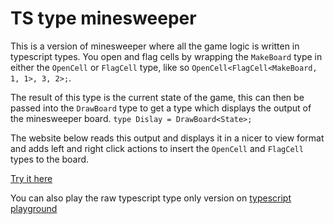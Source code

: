 # TS type minesweeper

This is a version of minesweeper where all the game logic is written in typescript types.
You open and flag cells by wrapping the `MakeBoard` type in either the `OpenCell` or `FlagCell` type, like so `OpenCell<FlagCell<MakeBoard, 1, 1>, 3, 2>;`.

The result of this type is the current state of the game, this can then be passed into the `DrawBoard` type to get a type which displays the output of the minesweeper board.
`type Dislay = DrawBoard<State>;`

The website below reads this output and displays it in a nicer to view format and adds left and right click actions to insert the `OpenCell` and `FlagCell` types to the board.

[Try it here](https://sheepwizard.github.io/typescript-types-minesweeper/)

You can also play the raw typescript type only version on [typescript playground](https://www.typescriptlang.org/play/?#code/KYDwDg9gTgLgBDAnmYcDCEB2BjAhjAHgEE5QZhMATAZzl00QG0BdAGjgCFSRyrb6mzAHxwAvHEYA6aUXbTJHZgG4AUCtCRYCZKgAyFAOYwAFsW68adBixHiijAEQAbQyYfNzFS5gCuAWwAjYCgVODgAfjh7Z1djd1C4AC44TGAAN2DVdXBoeCQUOABJADMCAFFwTz44AIgIF3p2ABVjCnYyp2pgWzgKsCrLGCgfYATIlooE5I6urI1c7QKiKCgAMWh9TAIE3QHaX0Dg1gSibGw9q0ExCWYVHtPsRxdMIziPMi9aXciHpKiV9ZQTYEXTsDA4fDEM7sRgCYRCOY5LT5VDLNYbCgAOX82zCuw+1QOQSgxzCvwJ3n8xJY1xYd2uDyesXcF10YyiZym-3RQKxONB6CweEIDxhjJiLzczHhiM0eR0UUolDMFP2VKOnAuROCPU2r1xgohIoBGK2RCE7DRgOBHCEQjusoWKLgAGUfAEVTxPil1STNaqfYcoPcTbyzSIA4wEvIraaCLbSXB5ABLTDFYJwACqKluYUiepMBEz9rCyVSGSgjuRCoAsj4nAaSAHtSSElxm77E+SvYTfdcAAz08TtnuWfsRDnnZJ1huyV3u+PsACMFsVytFUTtVflBQAIsm0o2tZ228eg12zmfiQzExgfJh4B2gwOh3BdORiOxbRchiN2YPS0nC4AInO8Hy5fdDznDh2DdD0NwTNcCDAmBly3NR5mrPcD1WJw6igI8n2JRMRwsNVzxOS8iIzOxbwge9H1Hcjr3EQcejKABHT9OAjJiEGGUY8zgJcuXfYBuO-ANf0EicQOSbsyLgEDIhQ0TCDgqFsC-VdJL46T2SIJVkPoh80IgnC8OgCTYIXBDV0M5UULQhEMKRHdUBrCBlROK8jlPajWzJKi+JbBlXwAcQ-OyfwEidPPXL8bPg6EeJEeSzm3RZUE4iT7guLhImkv5ilwTpgEy51Is9RSWy-Xzg2uDToN4xTlLgEqyq5aSKoVSLxKbELO39Qagx6EoDSq5rE2kxNxpyqb+JGdgOq6e0XOyOUsrfEV6rqgKeg0mDN2A9kVpk5JutczbnTE6rvVq4aat9MbSh2EVtOmgTZtKeaPsW4BltK1aHSup0FQAJXobywhrVNdoSGtcBAeGwhdYBgEoerXwcghYcwdh4tx+sCDRjHlwAJlXRGQHQtRnTQYAnCcAA1UqBzgAAfYTObgcmeYAZh5gAWHmAFYeYANh5gB2HmAA4eYcGsHCyenGaca4AG8EgOZIGaZ1mnFUMIIBQTBklqepgHoY32qcXADAMDGLbqBpMFt1JkwMYxah8KBqDLX0WFUABfVWFUzMBKHwYB9ZZ0rkIuOP2ENpP1cNnptbCXW4EN23TYoPXHALzB3Ft4p7cd530EcCuHadygy514AvZ9+j-aLhxPe933-abkO06Z9lNcDZI87gEvO5Lsu7fr6uzqUFIW579uA5rrvl7bv3qBZEOuXLTI6YjqOY7jgB5M3E4DOPM51-xO4OJuTbNi6BPLyuG87uuq8b5Rm9b3ua80COG7lvPuf8B7X3VsPUe69H7KAni-f6i9v6f3akDcqS8AGrwfpvQBu997pEPioZ0kdo7kDjrhB2V8+LJzgFQn+FxLZu1vtne+cD-BP0QYXde08-5hFQdXYBDhBG-w9ngnBcCJHb37oPJww8EhhDYX4B+nD+FKOfjw4RfDbYaNEckBhDddFKNAYA3B2CZHqLCHvQCB9KxHwKGQ0+6tdDJmoIQBIcdaBQKZiwW8cjZqUGRgFC85wfFOBpOIOkupYjIXVtQFq3oCymAeCWCcDxRKxNSRcQoQT2ROIoS4txhAvFgnYLkkAMIYwpTQMILkBTY5FPcXEpm1AylFCCVUmQNT4mMGSZpIQ0p1rOkKFQUA4VgCEHBhAAA7rtQUGt9oMiMgjYm0yZmwUmTAVMBhqCOGwPUfwmAd7CDovI4ZCoL5YmkVALxBovFyL8QkTENzvEjWpGwTxJlGJPWfKxW8fsoCjMoKAC4jAHotg8OIYFoByYGjCC8ix-tGAoU+RotGMBtkvD2Q4A5TgjknISGta4KFWSxMRSvbeaSVLxK5F4xgFKwF7NRcwWuH8MYsikgJdkVzMCMt7nc0pcB+Wr0tEZJywk7Rcl5SKv2dzFFKN5XHFpnQwSAphSARg-Y2DoHVWMzVS5TkKoRa8xMGicYSpXAqi5BQGHKs8fEx5aK4DrJRgso5bq0B6pBcE95NEij6omVM2ZYJDl+EwMS8Q9KvUrA1ayhwfCYp-iEl4ulvSY1Av1fG0RnK9LcqEg0uOrjmlCsLerBhKrmXetADqs6q4M0arSckMtTNi0lPiewFtTgK3RurSAHV0l619ptagJV6t7mOvCU8sIrqQlfPxeGz1fb6rXA1UGgg6zQ0Loja+Xtsas3FzNrmxS+kU20sAnuzNPrs3st-kmmSNLWlptaSivt8b4EnSEjKm58qNFhC7W2ytnaT6FKZryytr793XqHVB0AFpjXoHTW+kBrz4gaKbYhl9DaD1dzURcJcPM+Zc0FlzEWXNxZcyllzWWXMFZcyVg4fJIHGmtuKUBrMzHz6X0vXGmDV64PPs6OHPcUBcAzOVWgORPRhE5veHm5NE4HCAGeyRjF7D0UGPd6M67IHCAF4NwAp-uqb+MIj9AYGM6d04AYp2jOqL8Jp6obU9OADP9mzHC7NycUiJISDglyAHg-wAxwSuZM3hgM5MdPkwC0FkBIW+L8x0-zSLdLovuYuELHTQtEtqdwylgMosdOi0y8Z5L9nLASx0xLQrtmSu0Gljp6WlW3PVbgHLHTcsGsOBVg4jyuAwBFrYw61pTrEyzr9YFOA1MRu-OIl8hiK7-mUTCXxdxUAdnXA67u75FwJuzIMpyQCiNetNI8X+zDqqEOboQ9tjZCGLXfLQmapRAADAAJJrB4IdXu7lE+J8d9LbsMQJmskN42kbrLtMIEOj3rXCdQF9sTHAIC4CgI5SdtD1Y2C1gkRgu58C4DgHDWMYZsR+BJlsnZOKoCzJOUIcFvppTTh6315pCrSkKpxzAXAD2MVYt2fssNxy0NwBcmHLrAafVwoGlNjU1MMDbvqj0KMYRIK4XwtxGX-P4Mwy8mrpGsujn2j-iQ3qkzZX+wNBqt1k37onjCHrxdc6Yag6p269X263lS5CD0K3Dn2R28wJ+pRkRGA4w1fdpCoeQcgD9wksV64jIR9dwS1cK5cxKL1vzi4GlE-hraZKhVQeNIR5XLHggCfdf85j-OeC8f9UE3L275PgyFXJEVyd8PtfJUPfRQuIvmu28h479n45feTtNRrz6uvUeK+N670onGA+J+R+j43hDqf09y4DG1b3lgs9O5mbnq1Gig8L9AGHwvg-69J5L+fxfQ-K8p+bxIBDZJx+n878-9vt-L855H3++fr-Kkl9p97sP8cYb83878Z8P9wDADIDV86UM8Axd8p83czIhJt9aBkD1kD80khJGAYCz8e8L8UCr8q8SYiCv8SCf80JU9AJW9R8KC39i9oCFwCCgCG8QC28yCy8qDh9Z9UZbIADJ9l9OD+8hD2Ck94DAIMCyCrscD2R6ClE2DmCTsT9ACVC-0NI2DIDRDzUjJtDv8+D38GCPQeDl8FU18n8TDS8O8NC9DlRe9Z8DDeCY8EMtDGDYDDD79f8X9lRnCRDjC-9xCdCbsjI1DhDgDAju9q8HDiCAjD8lFDdnQAAFe2bAFjJwYnYkCdQbKdZ1STcJOiWbcJVOebMIC3AKF8GJSUUwEzVDYQHJfVJjchDIw2ZCUNBiDDaNFDJFE5RgONd9GLRSczISVI3AdIuOLI4IdjNAEvS1eycQlcDDMYiY9WKYgiIVWYwUAHT-Jg2mFItI4AdY6gHIzoIbBbJ1WkW4ao-ULxRJaofpVJXbbAQTPZR4s4QZYrDzb0EYicFYo430E4oVKQbpLSU7N4rJD4oZLkf4449jEEyQDcf4yY30GY3pd47AQZLEmHEHQ7VpA0JoeqadICPIq4gFWDX1RSWnc8QMYkKFMXWFEESEzEzZTFcnPnN3dwSNN8WJJoe4ywDE6lScLkA7X9P9JoWfRQjRapLSD-LOLg2BfsYxE7SedBMqZUv9fRNU2YD-bOV5ZIINU3E43UpRQU-gv9bDH1LVZ1BU3VCkxgQ1c09FMnbFRwSnffdwJ0pQl03nXFCvQXLglyLgmxP9WgoXHEjVF0GZHrA0NtC4AQYkyXa3CiMIUiZM6bIKRbRSBM+k6Ja4fpNtfkr4ZkoUjJQCQUi4IgdkSM6MsAEEYpS0RKCQGU9gNtRgRQOpcsks-Kas-VKMmMttRszgLpRElKNsogaEwCGsgchsqIJshEjcNswUoZHE1YNxYwF0YwHwYoCuYAUZcgKATABOHYYpIk51JoCADnRZUbRMUmTGB3bYh8ObHkmo+s9xPvBSdM4ISJG4V8CsgMC8q854rkNc6gDcrcnclwfc4II8hsBDacuswcl1KGAgJcDo0yV0dGSgetb5HwuAQC0qWfMArC3QpQhceYyUlst8YpRgSGKgVC9C1CTCjGQZMMkdehdczc7c3cg0amN1Ai68j3W8rCrGMIAAejEoAAEYBqAABaL2TAaAUYHoUC8C7iqCh8GChOQnTYYnXGJGVcASzZFinE-4vGcSTxc48o-VN1T86oOOH8vM8QfpNAIsl8-UJ4oSMsv4f8viDVdkMy1McSLYiPBclKLtNo4BZc9gBjLEmEw48y9ohkwAsKsEqKkslc0XQK1IY023KyuACS6SuShSpShIOi+80bH81SriyCiyjRFy3-bndkhwPwIKk5LnH0nFLoDlVPPvUlSo1iDbYoviJq10lqtqwXFSeK8Y4Acyk47K4K9gcqlFb5U5ZCqgOYu7SVdixGAAa2AARyR0xnEFhMBINAWpONFPiWIFDF0pxBnFJzZLGvdPaswqet9LxQJS5LtDWhxNGt2UxzCBeuSFFltk+pzxBttlapyuSCFltm6soGSCXFDj+o53IGuDHSZgIDtXHT2oOsR2R2XDD35nYCFnYv3GoHtkQGuDhxmUOuRxJjRu6CyAOWOXgERrgApqptUCAA)
